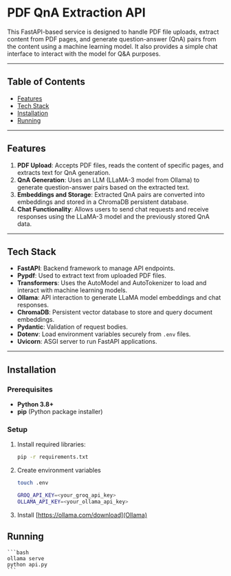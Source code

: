 # PDF QnA Extraction API

This FastAPI-based service is designed to handle PDF file uploads, extract content from PDF pages, and generate question-answer (QnA) pairs from the content using a machine learning model. It also provides a simple chat interface to interact with the model for Q&A purposes.

---

## Table of Contents
- [Features](#features)
- [Tech Stack](#tech-stack)
- [Installation](#installation)
- [Running](#running)

---

## Features
1. **PDF Upload**: Accepts PDF files, reads the content of specific pages, and extracts text for QnA generation.
2. **QnA Generation**: Uses an LLM (LLaMA-3 model from Ollama) to generate question-answer pairs based on the extracted text.
3. **Embeddings and Storage**: Extracted QnA pairs are converted into embeddings and stored in a ChromaDB persistent database.
4. **Chat Functionality**: Allows users to send chat requests and receive responses using the LLaMA-3 model and the previously stored QnA data.

---

## Tech Stack
- **FastAPI**: Backend framework to manage API endpoints.
- **Pypdf**: Used to extract text from uploaded PDF files.
- **Transformers**: Uses the AutoModel and AutoTokenizer to load and interact with machine learning models.
- **Ollama**: API interaction to generate LLaMA model embeddings and chat responses.
- **ChromaDB**: Persistent vector database to store and query document embeddings.
- **Pydantic**: Validation of request bodies.
- **Dotenv**: Load environment variables securely from `.env` files.
- **Uvicorn**: ASGI server to run FastAPI applications.

---

## Installation

### Prerequisites
- **Python 3.8+**
- **pip** (Python package installer)

### Setup

1. Install required libraries:

   ```bash
   pip -r requirements.txt
   ```
2. Create environment variables

    ```bash
    touch .env
   ```

    ```bash
    GROQ_API_KEY=<your_groq_api_key>
    OLLAMA_API_KEY=<your_ollama_api_key>
    ```

3. Install [https://ollama.com/download](Ollama)

## Running

    ```bash
    ollama serve
    python api.py
    ```
